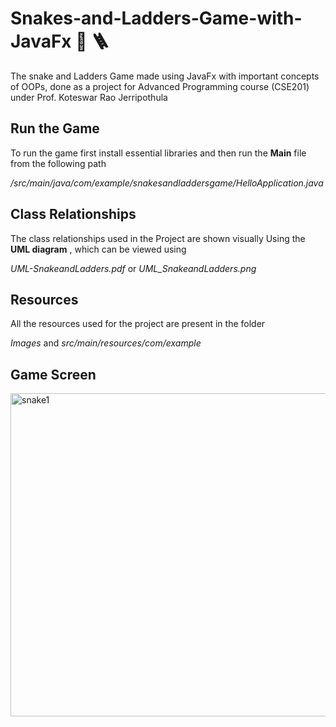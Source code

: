 # Snakes-and-Ladders-Game-with-JavaFx :snake: :ladder:
The snake and Ladders Game made using JavaFx with important concepts of OOPs, done as a project for Advanced Programming course (CSE201) under Prof. Koteswar Rao Jerripothula

## Run the Game
To run the game first install essential libraries and then run the **Main** file from the following path

*/src/main/java/com/example/snakesandladdersgame/HelloApplication.java*


## Class Relationships
The class relationships used in the Project are shown visually Using the **UML diagram** , which can be viewed using

 *UML-SnakeandLadders.pdf* or *UML_SnakeandLadders.png*


## Resources
All the resources used for the project are present in the folder 

 *Images* and *src/main/resources/com/example*
 
 
 ## Game Screen
 
<img width="517" alt="snake1" src="https://user-images.githubusercontent.com/88393756/149649151-889dfac5-3d10-4bd3-af2d-796375bb39c3.png">
